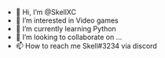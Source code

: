 - 👋 Hi, I’m @SkellXC
- 👀 I’m interested in Video games
- 🌱 I’m currently learning Python
- 💞️ I’m looking to collaborate on ...
- 📫 How to reach me Skell#3234 via discord

<!---
SkellXC/SkellXC is a ✨ special ✨ repository because its `README.md` (this file) appears on your GitHub profile.
You can click the Preview link to take a look at your changes.
--->
